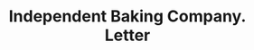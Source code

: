 ---
doi: 10.7916/D8BS046D
date_other: '1919'
date_other_textual: '1919'
form: correspondence
genre:
- Letters (correspondence)
name:
- Independent Baking Company
object_in_context_url: https://biggert.cul.columbia.edu/items/view/ave_biggert_00133
subject_hierarchical_geographic:
- Davenport, Iowa, United States
subject_name:
- Independent Baking Company
title: Independent Baking Company. Letter
sort_title: Independent Baking Company. Letter
call_number: ave_biggert_00133
coordinates:
- 41.543055555555554,-90.59083333333332
pid: ave_biggert_00133
identifiers: ave_biggert_00133
thumbnail: https://derivativo-2.library.columbia.edu/iiif/2/ldpd:342815/full/!256,256/0/native.jpg
permalink: /biggert/ave_biggert_00133/
layout: iiif-image-page
---